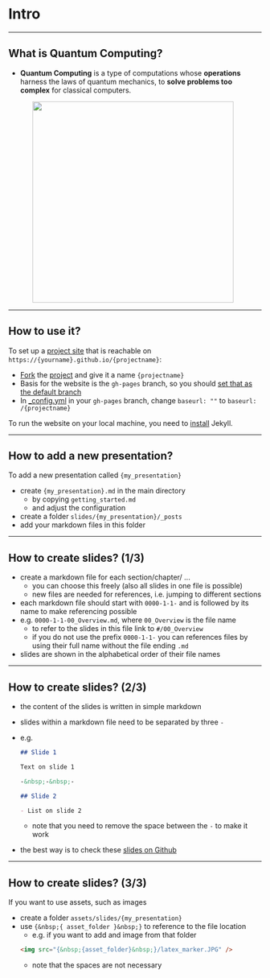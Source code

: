 <!-- .slide: data-background="#E6F7FF" -->

# Intro <!-- .element: class="r-fit-text" -->

---

## What is Quantum Computing?

<div class="r-hstack">
  <p>
  <ul>
    <li><b>Quantum Computing</b> is a type of computations whose <b>operations</b> harness the laws of quantum mechanics, to <b>solve problems too complex</b> for classical computers.</li>
  <ul>
  </p>
  <img src="https://placekitten.com/400/400" width="400" height="400">
</div>

---

## How to use it?

To set up a [project site](https://help.github.com/articles/user-organization-and-project-pages/#project-pages) that is reachable on `https://{yourname}.github.io/{projectname}`:

- [Fork](https://docs.github.com/en/github/getting-started-with-github/fork-a-repo) the [project]({{site.githuburl}}) and give it a name `{projectname}`
- Basis for the website is the `gh-pages` branch, so you should [set that as the default branch](https://help.github.com/articles/setting-the-default-branch/)
- In [\_config.yml](./_config.yml) in your `gh-pages` branch, change `baseurl: ""` to `baseurl: /{projectname}`

To run the website on your local machine, you need to [install](https://jekyllrb.com/docs/installation/) Jekyll.

---

## How to add a new presentation?

To add a new presentation called `{my_presentation}`

- create `{my_presentation}.md` in the main directory
  - by copying `getting_started.md`
  - and adjust the configuration
- create a folder `slides/{my_presentation}/_posts`
- add your markdown files in this folder

---

## How to create slides? (1/3)

- create a markdown file for each section/chapter/ ...
  - you can choose this freely (also all slides in one file is possible)
  - new files are needed for references, i.e. jumping to different sections
- each markdown file should start with `0000-1-1-` and is followed by its name to make referencing possible
- e.g. `0000-1-1-00_Overview.md`, where `00_Overview` is the file name
  - to refer to the slides in this file link to `#/00_Overview`
  - if you do not use the prefix `0000-1-1-` you can references files by using their full name without the file ending `.md`
- slides are shown in the alphabetical order of their file names

---

## How to create slides? (2/3)

- the content of the slides is written in simple markdown
- slides within a markdown file need to be separated by three `-`
- e.g.

  ```markdown
  ## Slide 1

  Text on slide 1

  -&nbsp;-&nbsp;-

  ## Slide 2

  - List on slide 2
  ```

  - note that you need to remove the space between the `-` to make it work

- the best way is to check these [slides on Github]({{site.githuburl}}/tree/gh-pages/slides/getting_started/_posts)

---

## How to create slides? (3/3)

If you want to use assets, such as images

- create a folder `assets/slides/{my_presentation}`
- use `{&nbsp;{ asset_folder }&nbsp;}` to reference to the file location
  - e.g. if you want to add and image from that folder
  ```html
  <img src="{&nbsp;{asset_folder}&nbsp;}/latex_marker.JPG" />
  ```
  - note that the spaces are not necessary
